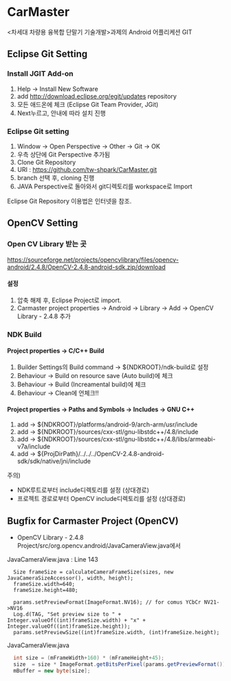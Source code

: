CarMaster
=========

<차세대 차량용 융복합 단말기 기술개발>과제의 Android 어플리케션 GIT

Eclipse Git Setting
-------------------
### Install JGIT Add-on ###
1. Help -> Install New Software
2. add <http://download.eclipse.org/egit/updates> repository
3. 모든 애드온에 체크 (Eclipse Git Team Provider, JGit)
4. Next누르고, 안내에 따라 설치 진행

### Eclipse Git setting ###
1. Window -> Open Perspective -> Other -> Git -> OK
2. 우측 상단에 Git Perspective 추가됨
3. Clone Git Repository
4. URI : https://github.com/tw-shpark/CarMaster.git
5. branch 선택 후, cloning 진행
6. JAVA Perspective로 돌아와서 git디렉토리를 workspace로 Import

Eclipse Git Repository 이용법은 인터넷을 참조.

OpenCV Setting
--------------

### Open CV Library 받는 곳 ###
https://sourceforge.net/projects/opencvlibrary/files/opencv-android/2.4.8/OpenCV-2.4.8-android-sdk.zip/download

#### 설정 ####
1. 압축 해제 후, Eclipse Project로 import.
2. Carmaster project properties -> Android -> Library -> Add -> OpenCV Library - 2.4.8 추가

### NDK Build ###
#### Project properties -> C/C++ Build ####
1. Builder Settings의 Build command -> ${NDKROOT}/ndk-build로 설정
2. Behaviour -> Build on resource save (Auto build)에 체크
3. Behaviour -> Build (Increamental build)에 체크
4. Behaviour -> Clean에 언체크!!

#### Project properties -> Paths and Symbols -> Includes -> GNU C++ ####
1. add -> ${NDKROOT}/platforms/android-9/arch-arm/usr/include
2. add -> ${NDKROOT}/sources/cxx-stl/gnu-libstdc++/4.8/include
3. add -> ${NDKROOT}/sources/cxx-stl/gnu-libstdc++/4.8/libs/armeabi-v7a/include
4. add -> ${ProjDirPath}/../../../OpenCV-2.4.8-android-sdk/sdk/native/jni/include

주의) 

* NDK루트로부터 include디렉토리를 설정 (상대경로)
* 프로젝트 경로로부터 OpenCV include디렉토리를 설정 (상대경로)

Bugfix for Carmaster Project (OpenCV)
-------------------------------------
* OpenCV Library - 2.4.8 Project/src/org.opencv.android/JavaCameraView.java에서 

JavaCameraView.java : Line 143

```
  Size frameSize = calculateCameraFrameSize(sizes, new JavaCameraSizeAccessor(), width, height);
  frameSize.width=640;
  frameSize.height=480;
                    
  params.setPreviewFormat(ImageFormat.NV16); // for comus YCbCr NV21->NV16
  Log.d(TAG, "Set preview size to " + Integer.valueOf((int)frameSize.width) + "x" + Integer.valueOf((int)frameSize.height));
  params.setPreviewSize((int)frameSize.width, (int)frameSize.height);
```

JavaCameraView.java
```java
  int size = (mFrameWidth+160) * (mFrameHeight+45);
  size  = size * ImageFormat.getBitsPerPixel(params.getPreviewFormat()) / 8;
  mBuffer = new byte[size];
```
